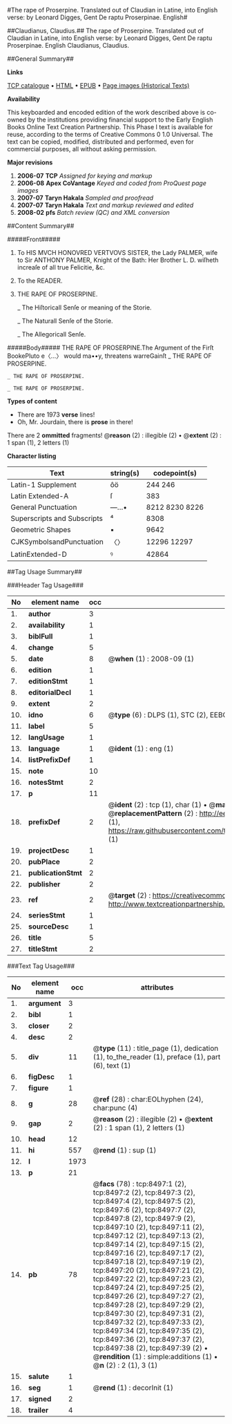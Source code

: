 #The rape of Proserpine. Translated out of Claudian in Latine, into English verse: by Leonard Digges, Gent De raptu Proserpinae. English#

##Claudianus, Claudius.##
The rape of Proserpine. Translated out of Claudian in Latine, into English verse: by Leonard Digges, Gent
De raptu Proserpinae. English
Claudianus, Claudius.

##General Summary##

**Links**

[TCP catalogue](http://www.ota.ox.ac.uk/tcp/)  • 
[HTML](http://tei.it.ox.ac.uk/tcp/Texts-HTML/free/A18/A18949.html)  • 
[EPUB](http://tei.it.ox.ac.uk/tcp/Texts-EPUB/free/A18/A18949.epub) • 
[Page images (Historical Texts)](https://data.historicaltexts.jisc.ac.uk/view?pubId=eebo-99843741e&pageId=eebo-99843741e-8497-1)

**Availability**

This keyboarded and encoded edition of the
	       work described above is co-owned by the institutions
	       providing financial support to the Early English Books
	       Online Text Creation Partnership. This Phase I text is
	       available for reuse, according to the terms of Creative
	       Commons 0 1.0 Universal. The text can be copied,
	       modified, distributed and performed, even for
	       commercial purposes, all without asking permission.

**Major revisions**

1. __2006-07__ __TCP__ *Assigned for keying and markup*
1. __2006-08__ __Apex CoVantage__ *Keyed and coded from ProQuest page images*
1. __2007-07__ __Taryn Hakala__ *Sampled and proofread*
1. __2007-07__ __Taryn Hakala__ *Text and markup reviewed and edited*
1. __2008-02__ __pfs__ *Batch review (QC) and XML conversion*

##Content Summary##

#####Front#####

1. To HIS MVCH HONOVRED VERTVOVS SISTER, the Lady PALMER, wife to Sir ANTHONY PALMER, Knight of the Bath: Her Brother L. D. wiſheth increaſe of all true Felicitie, &c.

1. To the READER.

1. THE RAPE OF PROSERPINE.

    _ The Hiſtoricall Senſe or meaning of the Storie.

    _ The Naturall Senſe of the Storie.

    _ The Allegoricall Senſe.

#####Body#####
THE RAPE OF PROSERPINE.The Argument of the Firſt BookePluto e〈…〉 would ma••y, threatens warreGainſt 
    _ THE RAPE OF PROSERPINE.

    _ THE RAPE OF PROSERPINE.

    _ THE RAPE OF PROSERPINE.

**Types of content**

  * There are 1973 **verse** lines!
  * Oh, Mr. Jourdain, there is **prose** in there!

There are 2 **ommitted** fragments! 
 @__reason__ (2) : illegible (2)  •  @__extent__ (2) : 1 span (1), 2 letters (1)

**Character listing**


|Text|string(s)|codepoint(s)|
|---|---|---|
|Latin-1 Supplement|ôö|244 246|
|Latin Extended-A|ſ|383|
|General Punctuation|—…•|8212 8230 8226|
|Superscripts             and Subscripts|⁴|8308|
|Geometric Shapes|▪|9642|
|CJKSymbolsandPunctuation|〈〉|12296 12297|
|LatinExtended-D|ꝰ|42864|

##Tag Usage Summary##

###Header Tag Usage###

|No|element name|occ|attributes|
|---|---|---|---|
|1.|__author__|3||
|2.|__availability__|1||
|3.|__biblFull__|1||
|4.|__change__|5||
|5.|__date__|8| @__when__ (1) : 2008-09 (1)|
|6.|__edition__|1||
|7.|__editionStmt__|1||
|8.|__editorialDecl__|1||
|9.|__extent__|2||
|10.|__idno__|6| @__type__ (6) : DLPS (1), STC (2), EEBO-CITATION (1), PROQUEST (1), VID (1)|
|11.|__label__|5||
|12.|__langUsage__|1||
|13.|__language__|1| @__ident__ (1) : eng (1)|
|14.|__listPrefixDef__|1||
|15.|__note__|10||
|16.|__notesStmt__|2||
|17.|__p__|11||
|18.|__prefixDef__|2| @__ident__ (2) : tcp (1), char (1)  •  @__matchPattern__ (2) : ([0-9\-]+):([0-9IVX]+) (1), (.+) (1)  •  @__replacementPattern__ (2) : http://eebo.chadwyck.com/downloadtiff?vid=$1&page=$2 (1), https://raw.githubusercontent.com/textcreationpartnership/Texts/master/tcpchars.xml#$1 (1)|
|19.|__projectDesc__|1||
|20.|__pubPlace__|2||
|21.|__publicationStmt__|2||
|22.|__publisher__|2||
|23.|__ref__|2| @__target__ (2) : https://creativecommons.org/publicdomain/zero/1.0/ (1), http://www.textcreationpartnership.org/docs/. (1)|
|24.|__seriesStmt__|1||
|25.|__sourceDesc__|1||
|26.|__title__|5||
|27.|__titleStmt__|2||


###Text Tag Usage###

|No|element name|occ|attributes|
|---|---|---|---|
|1.|__argument__|3||
|2.|__bibl__|1||
|3.|__closer__|2||
|4.|__desc__|2||
|5.|__div__|11| @__type__ (11) : title_page (1), dedication (1), to_the_reader (1), preface (1), part (6), text (1)|
|6.|__figDesc__|1||
|7.|__figure__|1||
|8.|__g__|28| @__ref__ (28) : char:EOLhyphen (24), char:punc (4)|
|9.|__gap__|2| @__reason__ (2) : illegible (2)  •  @__extent__ (2) : 1 span (1), 2 letters (1)|
|10.|__head__|12||
|11.|__hi__|557| @__rend__ (1) : sup (1)|
|12.|__l__|1973||
|13.|__p__|21||
|14.|__pb__|78| @__facs__ (78) : tcp:8497:1 (2), tcp:8497:2 (2), tcp:8497:3 (2), tcp:8497:4 (2), tcp:8497:5 (2), tcp:8497:6 (2), tcp:8497:7 (2), tcp:8497:8 (2), tcp:8497:9 (2), tcp:8497:10 (2), tcp:8497:11 (2), tcp:8497:12 (2), tcp:8497:13 (2), tcp:8497:14 (2), tcp:8497:15 (2), tcp:8497:16 (2), tcp:8497:17 (2), tcp:8497:18 (2), tcp:8497:19 (2), tcp:8497:20 (2), tcp:8497:21 (2), tcp:8497:22 (2), tcp:8497:23 (2), tcp:8497:24 (2), tcp:8497:25 (2), tcp:8497:26 (2), tcp:8497:27 (2), tcp:8497:28 (2), tcp:8497:29 (2), tcp:8497:30 (2), tcp:8497:31 (2), tcp:8497:32 (2), tcp:8497:33 (2), tcp:8497:34 (2), tcp:8497:35 (2), tcp:8497:36 (2), tcp:8497:37 (2), tcp:8497:38 (2), tcp:8497:39 (2)  •  @__rendition__ (1) : simple:additions (1)  •  @__n__ (2) : 2 (1), 3 (1)|
|15.|__salute__|1||
|16.|__seg__|1| @__rend__ (1) : decorInit (1)|
|17.|__signed__|2||
|18.|__trailer__|4||
